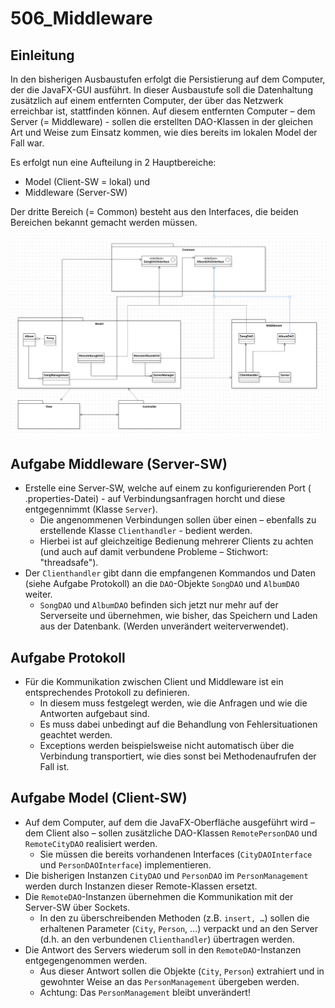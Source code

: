 # 506_Middleware

## Einleitung
In den bisherigen Ausbaustufen erfolgt die Persistierung auf dem Computer, der die JavaFX-GUI ausführt. In dieser Ausbaustufe soll die Datenhaltung zusätzlich auf einem entfernten Computer, der über das Netzwerk erreichbar ist, stattfinden können. Auf diesem entfernten Computer – dem Server (= Middleware) - sollen die erstellten DAO-Klassen in der gleichen Art und Weise zum Einsatz kommen, wie dies bereits im lokalen Model der Fall war.

Es erfolgt nun eine Aufteilung in 2 Hauptbereiche:
- Model (Client-SW = lokal) und  
- Middleware (Server-SW)

Der dritte Bereich (= Common) besteht aus den Interfaces, die beiden Bereichen bekannt gemacht werden müssen.

![UML](./506.png)


## Aufgabe Middleware (Server-SW)
- Erstelle eine Server-SW, welche auf einem zu konfigurierenden Port ( .properties-Datei) - auf Verbindungsanfragen horcht und diese entgegennimmt (Klasse `Server`).
  - Die angenommenen Verbindungen sollen über einen – ebenfalls zu erstellende Klasse `Clienthandler` -  bedient werden.
  - Hierbei ist auf gleichzeitige Bedienung mehrerer Clients zu achten (und auch auf damit verbundene Probleme – Stichwort: "threadsafe").
- Der `Clienthandler` gibt dann die empfangenen Kommandos und Daten (siehe Aufgabe Protokoll) an die `DAO`-Objekte `SongDAO` und `AlbumDAO` weiter.
  - `SongDAO` und `AlbumDAO` befinden sich jetzt nur mehr auf der Serverseite und übernehmen, wie bisher, das Speichern und Laden aus der Datenbank. (Werden unverändert weiterverwendet).


## Aufgabe Protokoll
- Für die Kommunikation zwischen Client und Middleware ist ein entsprechendes Protokoll zu definieren.
  - In diesem muss festgelegt werden, wie die Anfragen und wie die Antworten aufgebaut sind.
  - Es muss dabei unbedingt auf die Behandlung von Fehlersituationen geachtet werden.
  - Exceptions werden beispielsweise nicht automatisch über die Verbindung transportiert, wie dies sonst bei Methodenaufrufen der Fall ist.


## Aufgabe Model (Client-SW)
- Auf dem Computer, auf dem die JavaFX-Oberfläche ausgeführt wird – dem Client also – sollen zusätzliche DAO-Klassen `RemotePersonDAO` und `RemoteCityDAO`  realisiert werden.
  - Sie müssen die bereits vorhandenen Interfaces (`CityDAOInterface` und `PersonDAOInterface`) implementieren.  
- Die bisherigen Instanzen `CityDAO` und `PersonDAO` im `PersonManagement` werden durch Instanzen dieser Remote-Klassen ersetzt.
- Die `RemoteDAO`-Instanzen übernehmen die Kommunikation mit der Server-SW über Sockets.
  - In den zu überschreibenden Methoden (z.B. `insert, …`) sollen die erhaltenen Parameter (`City`, `Person`, …) verpackt und an den Server (d.h. an den verbundenen `Clienthandler`) übertragen werden.
- Die Antwort des Servers wiederum soll in den `RemoteDAO`-Instanzen entgegengenommen werden.
  - Aus dieser Antwort sollen die Objekte (`City`, `Person`) extrahiert und in gewohnter Weise an das `PersonManagement` übergeben werden.
  - Achtung: Das `PersonManagement` bleibt unverändert!
